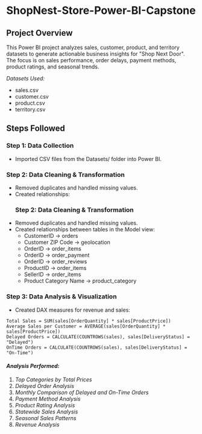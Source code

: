 # ShopNest-Store-Power-BI-Capstone


## Project Overview
This Power BI project analyzes sales, customer, product, and territory datasets to generate actionable business insights for "Shop Next Door".  
The focus is on sales performance, order delays, payment methods, product ratings, and seasonal trends.

*Datasets Used:*
- sales.csv
- customer.csv
- product.csv
- territory.csv

## Steps Followed

### Step 1: Data Collection
- Imported CSV files from the Datasets/ folder into Power BI.

### Step 2: Data Cleaning & Transformation
- Removed duplicates and handled missing values.
- Created relationships:
  ### Step 2: Data Cleaning & Transformation
- Removed duplicates and handled missing values.
- Created relationships between tables in the Model view:
  - CustomerID → orders
  - Customer ZIP Code → geolocation
  - OrderID → order_items
  - OrderID → order_payment
  - OrderID → order_reviews
  - ProductID → order_items
  - SellerID → order_items
  - Product Category Name → product_category
 
    
### Step 3: Data Analysis & Visualization
- Created DAX measures for revenue and sales:
```DAX
Total Sales = SUM(sales[OrderQuantity] * sales[ProductPrice])
Average Sales per Customer = AVERAGE(sales[OrderQuantity] * sales[ProductPrice])
Delayed Orders = CALCULATE(COUNTROWS(sales), sales[DeliveryStatus] = "Delayed")
OnTime Orders = CALCULATE(COUNTROWS(sales), sales[DeliveryStatus] = "On-Time")
```

#### *Analysis Performed:*
1. *Top Categories by Total Prices*  
2. *Delayed Order Analysis*  
3. *Monthly Comparison of Delayed and On-Time Orders*  
4. *Payment Method Analysis*  
5. *Product Rating Analysis*  
6. *Statewide Sales Analysis*  
7. *Seasonal Sales Patterns*  
8. *Revenue Analysis*















